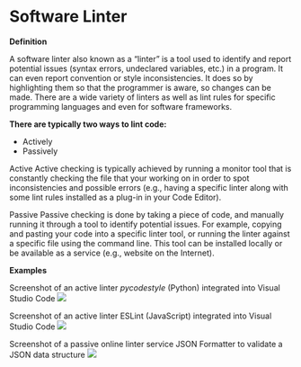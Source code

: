 # Software Linter

**Definition**

A software linter also known as a “linter” is a tool used to identify and report potential issues (syntax errors, undeclared variables, etc.) in a program. It can even report convention or style inconsistencies. It does so by highlighting them so that the programmer is aware, so changes can be made. There are a wide variety of linters as well as lint rules for specific programming languages and even for software frameworks.

**There are typically two ways to lint code:**

* Actively
* Passively

Active
Active checking is typically achieved by running a monitor tool that is constantly checking the file that your working on in order to spot inconsistencies and possible errors (e.g., having a specific linter along with some lint rules installed as a plug-in in your Code Editor).

Passive
Passive checking is done by taking a piece of code, and manually running it through a tool to identify potential issues. For example, copying and pasting your code into a specific linter tool, or running the linter against a specific file using the command line. This tool can be installed locally or be available as a service (e.g., website on the Internet).

**Examples**

Screenshot of an active linter _pycodestyle_ (Python) integrated into Visual Studio Code
![](https://imgur.com/e9b0W9c)

Screenshot of an active linter ESLint (JavaScript) integrated into Visual Studio Code
![](https://imgur.com/rrgsdU1)

Screenshot of a passive online linter service JSON Formatter to validate a JSON data structure
![](https://imgur.com/kiqLkrJ)


